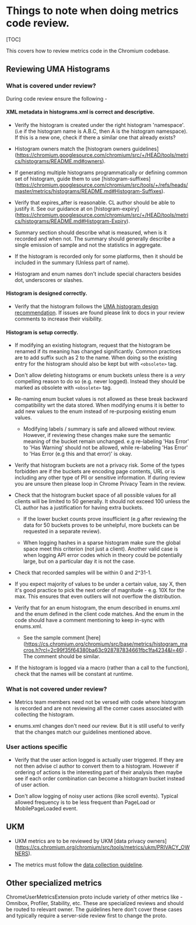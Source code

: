 # Things to note when doing metrics code review.

[TOC]

This covers how to review metrics code in the Chromium codebase.

## Reviewing UMA Histograms

### What is covered under review?

During code review ensure the following -

#### XML metadata in histograms.xml is correct and descriptive.

*   Verify the histogram is created under the right histogram 'namespace'.
    (i.e if the histogram name is A.B.C, then A is the histogram namespace).
    If this is a new one, check if there a similar one that already exists?

*   Histogram owners match the [histogram owners guidelines]
    (https://chromium.googlesource.com/chromium/src/+/HEAD/tools/metrics/histograms/README.md#owners).

*   If generating multiple histograms programmatically or defining common set of
    histogram, guide them to use [histogram-suffixes]
    (https://chromium.googlesource.com/chromium/src/tools/+/refs/heads/master/metrics/histograms/README.md#Histogram-Suffixes).

*   Verify that expires_after is reasonable. CL author should be able to justify
    it. See our guidance at on [histogram-expiry]
    (https://chromium.googlesource.com/chromium/src/+/HEAD/tools/metrics/histograms/README.md#Histogram-Expiry).

*   Summary section should describe what is measured, when is it recorded and
    when not. The summary should generally describe a single emission of sample
    and not the statistics in aggregate.

*   If the histogram is recorded only for some platforms, then it should be
    included in the summary (Unless part of name).

*   Histogram and enum names don't include special characters besides dot,
    underscores or slashes.

#### Histogram is designed correctly.

*   Verify that the histogram follows the
    [UMA histogram design recommendation](https://chromium.googlesource.com/chromium/src.git/+/HEAD/tools/metrics/histograms/README.md).
    If issues are found please link to docs in your review comments to
    increase their visibility.

#### Histogram is setup correctly.

*   If modifying an existing histogram, request that the histogram be
    renamed if its meaning has changed significantly. Common practices are to
    add suffix such as 2 to the name. When doing so the existing entry for the
    histogram should also be kept but with `<obsolete>` tag.

*   Don't allow deleting histograms or enum buckets unless there is a *very*
    compelling reason to do so (e.g. never logged). Instead they should be
    marked as obsolete with `<obsolete>` tag.

*   Re-naming enum bucket values is not allowed as these break backward
    compatibility wrt the data stored. When modifying enums it is better to add
    new values to the enum instead of re-purposing existing enum values.

    *   Modifying labels / summary is safe and allowed without review. However,
        if reviewing these changes make sure the semantic meaning of the bucket
        remain unchanged. e.g re-labeling 'Has Error' to 'Has Warning' should
        not be allowed, while re-labeling 'Has Error' to 'Has Error (e.g this
        and that error)' is okay.

*   Verify that histogram buckets are not a privacy risk. Some of the types
    forbidden are if the buckets are encoding page contents, URL or is including
    any other type of PII or sensitive information. If during review you are
    unsure then please loop in Chrome Privacy Team in the review.

*   Check that the histogram bucket space of all possible values for all clients
    will be limited to 50 generally. It should not exceed 100 unless the CL
    author has a justification for having extra buckets.

    *   If the lower bucket counts prove insufficient (e.g after reviewing
        the data for 50 buckets proves to be unhelpful, more buckets can be
        requested in a separate review).

    *   When logging hashes in a sparse histogram make sure the global space
        meet this criterion (not just a client). Another valid case is when
        logging API error codes which in theory could be potentially large,
        but on a particular day it is not the case.

*   Check that recorded samples will be within 0 and 2^31-1.

*   If you expect majority of values to be under a certain value, say X,
    then it's good practice to pick the next order of magnitude - e.g. 10X for
    the max. This ensures that even outliers will not overflow the distribution.

*   Verify that for an enum histogram, the enum described in enums.xml and the
    enum defined in the client code matches. And the enum in the code should
    have a comment mentioning to keep in-sync with enums.xml.

    *   See the sample comment [here]
        (https://cs.chromium.org/chromium/src/base/metrics/histogram_macros.h?rcl=2c99f35f64380ba63c928787834661fbc1fa4234&l=46)
        . The comment should be similar.


*   If the histogram is logged via a macro (rather than a call to the function),
    check that the names will be constant at runtime.

### What is not covered under review?

*   Metrics team members need not be versed with code where histogram is
    recorded and are not reviewing all the corner cases associated with
    collecting the histogram.

*   enums.xml changes don't need our review. But it is still useful to verify
    that the changes match our guidelines mentioned above.

### User actions specific

*   Verify that the user action logged is actually user triggered. If they
    are not then advise cl author to convert them to a histogram. However if
    ordering of actions is the interesting part of their analysis then maybe
    see if each order combination can become a histogram bucket instead of
    user action.

*   Don't allow logging of noisy user actions (like scroll events). Typical
    allowed frequency is to be less frequent than PageLoad or MobilePageLoaded
    event.

## UKM

*   UKM metrics are to be reviewed by UKM [data privacy owners]
(https://cs.chromium.org/chromium/src/tools/metrics/ukm/PRIVACY_OWNERS).

*   The metrics must follow the
    [data collection guideline](/analysis/uma/g3doc/ukm/ukm.md#adding-ukms).

<!--TODO(ukm-team): Add other guidelines for reviewing UKM metrics changes. -->

## Other specialized metrics

ChromeUserMetricsExtension proto include variety of other metrics like -
Omnibox, Profiler, Stability, etc. These are specialized reviews and should
be routed to relevant owner. The guidelines here don't cover these cases
and typically require a server-side review first to change the proto.
